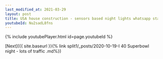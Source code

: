 ```yaml
---
last_modified_at: 2021-03-29
layout: post
title: USA house construction - sensors based night lights whatsapp status
youtubeId: Nu2sadL8fns
---
```


{% include youtubePlayer.html id=page.youtubeId %}

[Next]({{ site.baseurl }}{% link split1/_posts/2020-10-19-I 40 Superbowl night - lots of traffic .md%})

